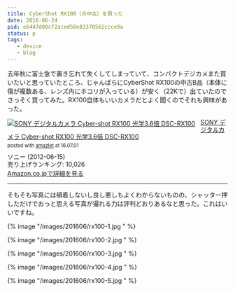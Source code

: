 ```yaml
---
title: CyberShot RX100（の中古）を買った
date: 2016-06-24
pid: e6447d00cf2aced50e83370561ccce9a
status: p
tags:
   - device
   - blog
---
```


去年秋に富士急で置き忘れて失くしてしまっていて、コンパクトデジカメまた買いたいと思っていたところ、じゃんぱらにCyberShot RX100の中古B品（本体に傷が複数ある、レンズ内にホコリが入っている）が安く（22Kで）出ていたのでさっそく買ってみた。RX100自体もいいカメラだとよく聞くのでそれも興味があった。

<div class="amazlet-box" style="margin-bottom:0px;"><div class="amazlet-image" style="float:left;margin:0px 12px 1px 0px;"><a href="http://www.amazon.co.jp/exec/obidos/ASIN/B00898JY8E/dotimpact-22/ref=nosim/" name="amazletlink" target="_blank"><img src="http://ecx.images-amazon.com/images/I/41DBnlRMzdL._SL160_.jpg" alt="SONY デジタルカメラ Cyber-shot RX100 光学3.6倍 DSC-RX100" style="border: none;" /></a></div><div class="amazlet-info" style="line-height:120%; margin-bottom: 10px"><div class="amazlet-name" style="margin-bottom:10px;line-height:120%"><a href="http://www.amazon.co.jp/exec/obidos/ASIN/B00898JY8E/dotimpact-22/ref=nosim/" name="amazletlink" target="_blank">SONY デジタルカメラ Cyber-shot RX100 光学3.6倍 DSC-RX100</a><div class="amazlet-powered-date" style="font-size:80%;margin-top:5px;line-height:120%">posted with <a href="http://www.amazlet.com/" title="amazlet" target="_blank">amazlet</a> at 16.07.01</div></div><div class="amazlet-detail">ソニー (2012-06-15)<br />売り上げランキング: 10,026<br /></div><div class="amazlet-sub-info" style="float: left;"><div class="amazlet-link" style="margin-top: 5px"><a href="http://www.amazon.co.jp/exec/obidos/ASIN/B00898JY8E/dotimpact-22/ref=nosim/" name="amazletlink" target="_blank">Amazon.co.jpで詳細を見る</a></div></div></div><div class="amazlet-footer" style="clear: left"></div></div>

---- 

そもそも写真には頓着しないし良し悪しもよくわからないものの、シャッター押しただけでおっと思える写真が撮れる力は評判どおりあるなと思った。これはいいですね。

{% image "/images/201606/rx100-1.jpg " %}

{% image "/images/201606/rx100-2.jpg " %}

{% image "/images/201606/rx100-3.jpg " %}

{% image "/images/201606/rx100-4.jpg " %}

{% image "/images/201606/rx100-5.jpg " %}


